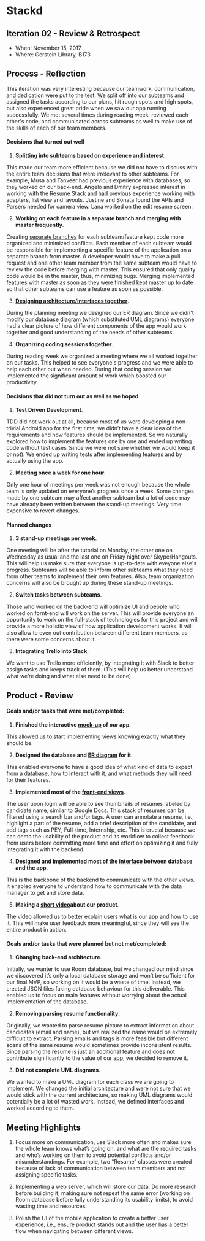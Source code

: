 # Stackd


## Iteration 02 - Review & Retrospect

 * When: November 15, 2017
 * Where: Gerstein Library, B173

## Process - Reflection

This iteration was very interesting because our teamwork, communication, and dedication were put to the test. We split off into our subteams and assigned the tasks according to our plans, hit rough spots and high spots, but also experienced great pride when we saw our app running successfully. We met several times during reading week, reviewed each other's code, and communicated across subteams as well to make use of the skills of each of our team members.

#### Decisions that turned out well

1. **Splitting into subteams based on experience and interest**.

This made our team more efficient because we did not have to discuss with the entire team decisions that were irrelevant to other subteams. For example, Musa and Tanveer had previous experience with databases, so they worked on our back-end. Angelo and Dmitry expressed interest in working with the Resume Stack and had previous experience working with adapters, list view and layouts. Justine and Sonata found the APIs and Parsers needed for camera view. Lana worked on the edit resume screen.

2. **Working on each feature in a separate branch and merging with master frequently**. 

Creating [separate branches](https://github.com/csc301-fall-2017/project-team-12/network) for each subteam/feature kept code more organized and minimized conflicts. Each member of each subteam would be responsible for implementing a specific feature of the application on a separate branch from master. A developer would have to make a pull request and one other team member from the same subteam would have to review the code before merging with master. This ensured that only quality code would be in the master, thus, minimizing bugs. Merging implemented features with master as soon as they were finished kept master up to date so that other subteams can use a feature as soon as possible. 

3. **[Designing architecture/interfaces together](https://docs.google.com/document/d/154vbClCN_BcPWM_iJ9u5pJBstpkhumHQqY8ZJ25W5po/edit?usp=sharing)**.

During the planning meeting we designed our ER diagram. Since we didn't modify our database diagram (which substituted UML diagrams) everyone had a clear picture of how different components of the app would work together and good understanding of the needs of other subteams. 

4. **Organizing coding sessions together**. 

During reading week we organized a meeting where we all worked together on our tasks. This helped to see everyone's progress and we were able to help each other out when needed. During that coding session we implemented the significant amount of work which boosted our productivity. 


#### Decisions that did not turn out as well as we hoped

1. **Test Driven Development**. 

TDD did not work out at all, because most of us were developing a non-trivial Android app for the first time, we didn’t have a clear idea of the requirements and how features should be implemented. So we naturally explored how to implement the features one by one and ended up writing code without test cases (since we were not sure whether we would keep it or not). We ended up writing tests after implementing features and by actually using the app.


2. **Meeting once a week for one hour**. 

Only one hour of meetings per week was not enough because the whole team is only updated on everyone’s progress once a week. Some changes made by one subteam may affect another subteam but a lot of code may have already been written between the stand-up meetings. Very time expensive to revert changes.


#### Planned changes

1. **3 stand-up meetings per week**. 

One meeting will be after the tutorial on Monday, the other one on Wednesday as usual and the last one on Friday night over Skype/Hangouts. This will help us make sure that everyone is up-to-date with eveyone else's progress. Subteams will be able to inform other subteams what they need from other teams to implement their own features. Also, team organization concerns will also be brought up during these stand-up meetings.

2. **Switch tasks between subteams**. 

Those who worked on the back-end will optimize UI and people who worked on fornt-end will work on the server. This will provide everyone an opportunity to work on the full-stack of technologies for this project and will provide a more holistic view of how application development works. It will also allow to even out contribution between different team members, as there were some concerns about it. 

3. **Integrating Trello into Slack**. 

We want to use Trello more efficiently, by integrating it with Slack to better assign tasks and keeps track of them. (This will help us better understand what we’re doing and what else need to be done). 

## Product - Review

#### Goals and/or tasks that were met/completed:

1. **Finished the interactive [mock-up](https://marvelapp.com/51ea43d) of our app**. 

This allowed us to start implementing views knowing exactly what they should be. 

2. **Designed the database and [ER diagram](https://drive.google.com/file/d/0B_k0GN496C_0azV1TlpzMnJoMmc/view?usp=sharing) for it**. 

This enabled everyone to have a good idea of what kind of data to expect from a database, how to interact with it, and what methods they will need for their features.  

3. **Implemented most of the [front-end views](https://docs.google.com/presentation/d/1xYqzDtxW5LoD-0PNnPX27Dl2MdutonBh0i8pdaoWmkw/edit?usp=sharing)**. 

The user upon login will be able to see thumbnails of resumes labeled by candidate name, similar to Google Docs. This stack of resumes can be filtered using a search bar and/or tags. A user can annotate a resume, i.e., highlight a part of the resume, add a brief description of the candidate, and add tags such as PEY, Full-time, Internship, etc. This is crucial because we can demo the usability of the product and its workflow to collect feedback from users before committing more time and effort on optimizing it and fully integrating it with the backend.

4. **Designed and implemented most of the [interface](https://github.com/csc301-fall-2017/project-team-12/tree/master/Stackd/app/src/main/java/com/stackd/stackd/db) between database and the app**.  

This is the backbone of the backend to communicate with the other views. It enabled everyone to understand how to communicate with the data manager to get and store data.

5. **Making a [short video](https://youtu.be/hIHGR2ZjrjE)about our product**. 

The video allowed us to better explain users what is our app and how to use it. This will make user feedback more meaningful, since they will see the entire product in action. 

#### Goals and/or tasks that were planned but not met/completed:


1. **Changing back-end architecture**. 

Initially, we wanter to use Room database, but we changed our mind since we discovered it’s only a local database storage and won’t be sufficient for our final MVP, so working on it would be a waste of time. Instead, we created JSON files faking database behaviour for this deliverable. This enabled us to focus on main features without worrying about the actual implementation of the database.

2. **Removing parsing resume functionality**. 

Originally, we wanted to parse resume picture to extract information about candidates (email and name), but we realized the name would be extremely difficult to extract. Parsing emails and tags is more feasible but different scans of the same resume would sometimes provide inconsistent results. Since parsing the resume is just an additional feature and does not contribute significantly to the value of our app, we decided to remove it. 

3. **Did not complete UML diagrams**. 

We wanted to make a UML diagram for each class we are going to implement. We changed the initial architecture and were not sure that we would stick with the current architecture, so making UML diagrams would potentially be a lot of wasted work. Instead, we defined interfaces and worked according to them.


## Meeting Highlights

1. Focus more on communication, use Slack more often and makes sure the whole team knows what’s going on, and what are the required tasks and who’s working on them to avoid potential conflicts and/or misunderstandings.  For example, two “Resume” classes were created because of lack of communication between team members and not assigning specific tasks.

2. Implementing a web server, which will store our data. Do more research before building it, making sure not repeat the same error (working on Room database before fully understanding its usability limits), to avoid wasting time and resources.

3. Polish the UI of the mobile application to create a better user experience, i.e., ensure product stands out and the user has a better flow when navigating between different views.

